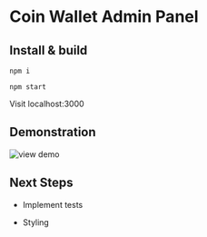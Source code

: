 # Coin Wallet Admin Panel

## Install & build
`npm i`

`npm start`

Visit localhost:3000

## Demonstration

![view demo](https://im2.ezgif.com/tmp/ezgif-2-008a7839e741.gif)

## Next Steps
- Implement tests

- Styling

